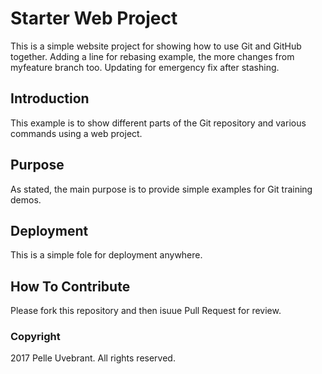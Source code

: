 # Starter Web Project

This is a simple website project for showing how to use Git and GitHub together. Adding a line for rebasing example, the more changes from myfeature branch too.
Updating for emergency fix after stashing.

## Introduction

This example is to show different parts of the Git repository and various commands using a web project.

## Purpose

As stated, the main purpose is to provide simple examples for Git training demos.

## Deployment

This is a simple fole for deployment anywhere.

## How To Contribute

Please fork this repository and then isuue Pull Request for review.

### Copyright

2017 Pelle Uvebrant. All rights reserved.
